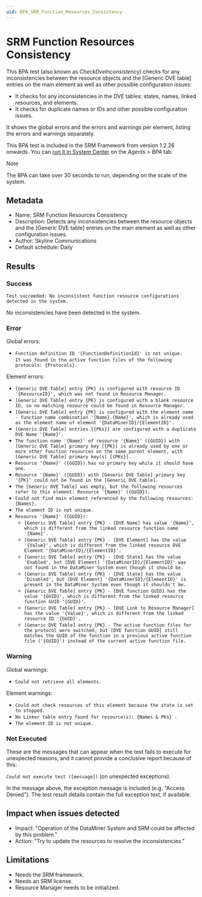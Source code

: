 ```yaml
---
uid: BPA_SRM_Function_Resources_Consistency
---
```


# SRM Function Resources Consistency

This BPA test (also known as *CheckDveInconsistency*) checks for any inconsistencies between the resource objects and the [Generic DVE table] entries on the main element as well as other possible configuration issues:

- It checks for any inconsistencies in the DVE tables: states, names, linked resources, and elements.
- It checks for duplicate names or IDs and other possible configuration issues.

It shows the global errors and the errors and warnings per element, listing the errors and warnings separately.

This BPA test is included in the SRM Framework from version 1.2.26 onwards<!-- RN 33541 -->. You can [run it in System Center](xref:Running_BPA_tests) on the *Agents > BPA* tab.

> [!NOTE]
> The BPA can take over 30 seconds to run, depending on the scale of the system.

## Metadata

- Name: SRM Function Resources Consistency
- Description: Detects any inconsistencies between the resource objects and the [Generic DVE table] entries on the main element as well as other configuration issues.
- Author: Skyline Communications
- Default schedule: Daily

## Results

### Success

`Test succeeded: No inconsistent function resource configurations detected in the system.`

No inconsistencies have been detected in the system.

### Error

Global errors:

- `Function definition ID '{FunctionDefinitionId}' is not unique.`<br>`It was found in the active function files of the following protocols: {Protocols}.`

Element errors:

- `[Generic DVE Table] entry {PK} is configured with resource ID '{ResourceID}', which was not found in Resource Manager.`
- `[Generic DVE Table] entry {PK} is configured with a blank resource ID, so no matching resource could be found in Resource Manager.`
- `[Generic DVE Table] entry {PK} is configured with the element name - function name combination '{Name}.{Name}', which is already used as the element name of element '{DataMinerID}/{ElementID}'.`
- `[Generic DVE Table] entries [{PKs}] are configured with a duplicate DVE Name '{Name}'.`
- `The function name '{Name}' of resource '{Name}' ({GUID}) with [Generic DVE Table] primary key [{PK}] is already used by one or more other function resources on the same parent element, with [Generic DVE Table] primary key(s) [{PKs}].`
- `Resource '{Name}' ({GUID}) has no primary key while it should have one.`
- `Resource '{Name}' ({GUID}) with [Generic DVE Table] primary key '{PK}' could not be found in the [Generic DVE table].`
- `The [Generic DVE Table] was empty, but the following resources refer to this element: Resource '{Name}' ({GUID}).`
- `Could not find main element referenced by the following resources: {Names}.`
- `The element ID is not unique.`
- `Resource '{Name}' ({GUID}):`
  - `[Generic DVE Table] entry {PK} - [DVE Name] has value '{Name}', which is different from the linked resource function name '{Name}'.`
  - `[Generic DVE Table] entry {PK} - [DVE Element] has the value '{Value}', which is different from the linked resource DVE Element '{DataMinerID}/{ElementID}'.`
  - `[Generic DVE Table] entry {PK} - [DVE State] has the value 'Enabled', but [DVE Element] '{DataMinerID}/{ElementID}' was not found in the DataMiner System even though it should be.`
  - `[Generic DVE Table] entry {PK} - [DVE State] has the value 'Disabled', but [DVE Element] '{DataMinerID}/{ElementID}' is present in the DataMiner System even though it shouldn't be.`
  - `[Generic DVE Table] entry {PK} - [DVE function GUID] has the value '{GUID}', which is different from the linked resource function GUID '{GUID}'.`
  - `[Generic DVE Table] entry {PK} - [DVE Link to Resource Manager] has the value '{Value}', which is different from the linked resource ID '{GUID}'.`
  - `[Generic DVE Table] entry {PK} - The active function files for the protocol were switched, but [DVE function GUID] still matches the GUID of the function in a previous active function file ('{GUID}') instead of the current active function file.`

### Warning

Global warnings:

- `Could not retrieve all elements.`

Element warnings:

- `Could not check resources of this element because the state is set to stopped.`
- `No Linker table entry found for resource(s): {Names & PKs} .`
- `The element ID is not unique.`

### Not Executed

These are the messages that can appear when the test fails to execute for unexpected reasons, and it cannot provide a conclusive report because of this:

`Could not execute test ([message])` (on unexpected exceptions).

In the message above, the exception message is included (e.g. "Access Denied"). The test result details contain the full exception text, if available.

## Impact when issues detected

- Impact: "Operation of the DataMiner System and SRM could be affected by this problem."
- Action: "Try to update the resources to resolve the inconsistencies."

## Limitations

- Needs the SRM framework.
- Needs an SRM license.
- Resource Manager needs to be initialized.
